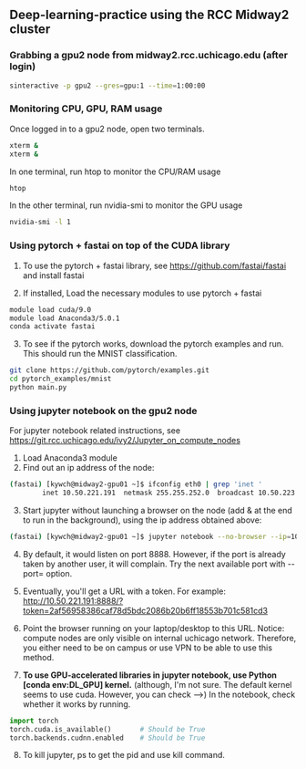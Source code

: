 ## Deep-learning-practice using the RCC Midway2 cluster

### Grabbing a gpu2 node from midway2.rcc.uchicago.edu (after login)
```sh
sinteractive -p gpu2 --gres=gpu:1 --time=1:00:00
```

### Monitoring CPU, GPU, RAM usage
Once logged in to a gpu2 node, open two terminals.
```sh
xterm &
xterm &
```
In one terminal, run htop to monitor the CPU/RAM usage
```sh
htop
```

In the other terminal, run nvidia-smi to monitor the GPU usage
```sh
nvidia-smi -l 1
```

### Using pytorch + fastai on top of the CUDA library
1. To use the pytorch + fastai library, see https://github.com/fastai/fastai and install fastai

2. If installed, Load the necessary modules to use pytorch + fastai
```sh
module load cuda/9.0
module load Anaconda3/5.0.1
conda activate fastai
```

3. To see if the pytorch works, download the pytorch examples and run. This should run the MNIST classification.
```sh
git clone https://github.com/pytorch/examples.git
cd pytorch_examples/mnist
python main.py
```

### Using jupyter notebook on the gpu2 node
For jupyter notebook related instructions, see https://git.rcc.uchicago.edu/ivy2/Jupyter_on_compute_nodes

1. Load Anaconda3 module
2. Find out an ip address of the node:
```sh
(fastai) [kywch@midway2-gpu01 ~]$ ifconfig eth0 | grep 'inet '
        inet 10.50.221.191  netmask 255.255.252.0  broadcast 10.50.223.255
```
3. Start jupyter without launching a browser on the node (add & at the end to run in the background), using the ip address obtained above: 
```sh
(fastai) [kywch@midway2-gpu01 ~]$ jupyter notebook --no-browser --ip=10.50.221.191 &
```
4. By default, it would listen on port 8888. However, if the port is already taken by another user, it will complain. Try the next available port with --port=<port number> option.

5. Eventually, you'll get a URL with a token. For example: http://10.50.221.191:8888/?token=2af56958386caf78d5bdc2086b20b6ff18553b701c581cd3

6. Point the browser running on your laptop/desktop to this URL. Notice: compute nodes are only visible on internal uchicago network. Therefore, you either need to be on campus or use VPN to be able to use this method.

7. **To use GPU-accelerated libraries in jupyter notebook, use Python [conda env:DL_GPU] kernel.** (although, I'm not sure. The default kernel seems to use cuda. However, you can check -->) In the notebook, check whether it works by running.
```python
import torch
torch.cuda.is_available()       # Should be True
torch.backends.cudnn.enabled    # Should be True
```

8. To kill jupyter, ps to get the pid and use kill command.




